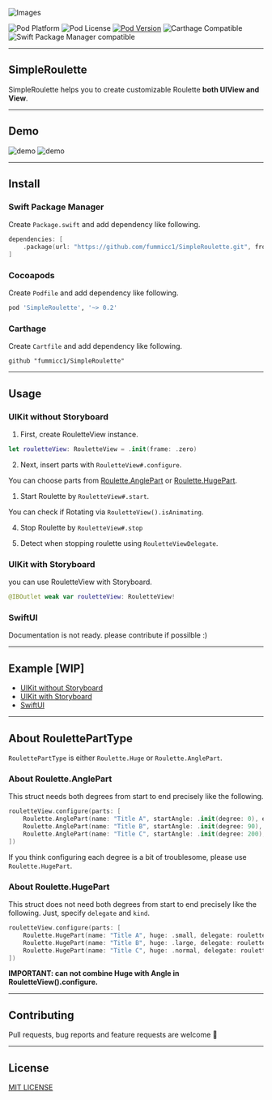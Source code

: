 ![Images](https://github.com/fummicc1/SimpleRoulette/blob/master/Assets/SimpleRoulette.png)

![Pod Platform](https://img.shields.io/cocoapods/p/SimpleRoulette.svg?style=flat)
![Pod License](https://img.shields.io/cocoapods/l/SimpleRoulette.svg?style=flat)
[![Pod Version](https://img.shields.io/cocoapods/v/SimpleRoulette.svg?style=flat)](http://cocoapods.org/pods/SimpleRoulette)
![Carthage Compatible](https://img.shields.io/badge/Carthage-compatible-4BC51D.svg?style=flat)
![Swift Package Manager compatible](https://img.shields.io/badge/Swift%20Package%20Manager-compatible-brightgreen.svg)

---

## SimpleRoulette
SimpleRoulette helps you to create customizable Roulette **both UIView and View**.

---

## Demo

![demo](https://github.com/fummicc1/SimpleRoulette/blob/master/Assets/demo_0.0.2.gif)
![demo](https://github.com/fummicc1/SimpleRoulette/blob/master/Assets/demo_0.0.5.gif)

---

## Install

### Swift Package Manager
Create `Package.swift` and add dependency like following.
```swift
dependencies: [
    .package(url: "https://github.com/fummicc1/SimpleRoulette.git", from: "0.2.0")
]
```

### Cocoapods
Create `Podfile` and add dependency like following.
```ruby
pod 'SimpleRoulette', '~> 0.2'
```

### Carthage
Create `Cartfile` and add dependency like following.
```
github "fummicc1/SimpleRoulette"
```
---

## Usage

### UIKit without Storyboard

1. First, create RouletteView instance.

```swift
let rouletteView: RouletteView = .init(frame: .zero)
```

2. Next, insert parts with `RouletteView#.configure`.

You can choose parts from [Roulette.AnglePart](https://github.com/fummicc1/SimpleRoulette/blob/41d77fb2a98f0112a13b1e5fa58ed096bd572142/SimpleRoulette/Sources/RoulettePart.swift#L57) or [Roulette.HugePart](https://github.com/fummicc1/SimpleRoulette/blob/41d77fb2a98f0112a13b1e5fa58ed096bd572142/SimpleRoulette/Sources/RoulettePart.swift#L29).

1. Start Roulette by `RouletteView#.start`.

You can check if Rotating via `RouletteView().isAnimating`.

4. Stop Roulette by `RouletteView#.stop`

5. Detect when stopping roulette using `RouletteViewDelegate`.

### UIKit with Storyboard
you can use RouletteView with Storyboard.

```swift
@IBOutlet weak var rouletteView: RouletteView!
```

### SwiftUI
Documentation is not ready. please contribute if possilble :)

---

## Example [WIP]
- [UIKit without Storyboard]()
- [UIKit with Storyboard]()
- [SwiftUI]()


---

## About RoulettePartType
`RoulettePartType` is either `Roulette.Huge` or `Roulette.AnglePart`.

### About Roulette.AnglePart
This struct needs both degrees from start to end precisely like the following.

```swift
rouletteView.configure(parts: [
    Roulette.AnglePart(name: "Title A", startAngle: .init(degree: 0), endAngle: .init(degree: 90), index: 0),
    Roulette.AnglePart(name: "Title B", startAngle: .init(degree: 90), endAngle: .init(degree: 200), index: 1),
    Roulette.AnglePart(name: "Title C", startAngle: .init(degree: 200), endAngle: .init(degree: 360), index: 2)
])
```

If you think configuring each degree is a bit of troublesome, please use `Roulette.HugePart`.

### About Roulette.HugePart
This struct does not need both degrees from start to end precisely like the following.
Just, specify `delegate` and `kind`.

```swift
rouletteView.configure(parts: [
    Roulette.HugePart(name: "Title A", huge: .small, delegate: rouletteView, index: 0),
    Roulette.HugePart(name: "Title B", huge: .large, delegate: rouletteView, index: 1),
    Roulette.HugePart(name: "Title C", huge: .normal, delegate: rouletteView, index: 2),
])
```

**IMPORTANT: can not combine Huge with Angle in RouletteView().configure.**

---

## Contributing

Pull requests, bug reports and feature requests are welcome 🚀  

---

## License
[MIT LICENSE](https://github.com/fummicc1/SimpleRoulette/blob/master/LICENSE)
